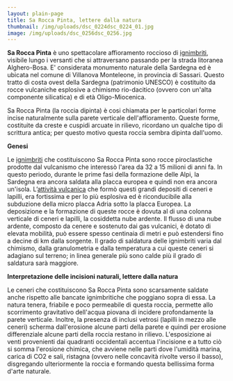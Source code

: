 ```yaml
---
layout: plain-page
title: Sa Rocca Pinta, lettere dalla natura
thumbnail: /img/uploads/dsc_0224dsc_0224_01.jpg
image: /img/uploads/dsc_0256dsc_0256.jpg
---
```

<!--StartFragment-->

**Sa Rocca Pinta** è uno spettacolare affioramento roccioso di [ignimbriti](https://it.wikipedia.org/wiki/Ignimbrite "Ignimbrite"), visibile lungo i versanti che si attraversano passando per la strada litoranea Alghero-Bosa. E' considerata monumento naturale della Sardegna ed è ubicata nel comune di Villanova Monteleone, in provincia di Sassari. Questo tratto di costa ovest della Sardegna (patrimonio UNESCO) è costituito da rocce vulcaniche esplosive a chimismo rio-dacitico (ovvero con un'alta componente silicatica) e di età Oligo-Miocenica.

Sa Rocca Pinta (la roccia dipinta) è cosi chiamata per le particolari forme incise naturalmente sulla parete verticale dell'affioramento. Queste forme, costituite da creste e cuspidi arcuate in rilievo, ricordano un qualche tipo di scrittura antica; per questo motivo questa roccia sembra dipinta dall'uomo.

**Genesi**

Le [ignimbriti](https://it.wikipedia.org/wiki/Ignimbrite "Ignimbrite") che costituiscono Sa Rocca Pinta sono rocce piroclastiche prodotte dal vulcanismo che interessò l'area da 32 a 15 milioni di anni fa. In questo periodo, durante le prime fasi della formazione delle Alpi, la Sardegna era ancora saldata alla placca europea e quindi non era ancora un'isola. L’[attività vulcanica](https://it.wikipedia.org/wiki/Attivit%C3%A0_vulcanica "Attività vulcanica") che formò questi grandi depositi di ceneri e lapilli, era fortissima e per lo più esplosiva ed è riconducibile alla subduzione della micro placca Adria sotto la placca Europea. La deposizione e la formazione di queste rocce è dovuta al di una colonna verticale di ceneri e lapilli, la cosiddetta nube ardente. Il flusso di una nube ardente, composto da cenere e sostenuto dai gas vulcanici, è dotato di elevata mobilità, può essere spesso centinaia di metri e può estendersi fino a decine di km dalla sorgente. Il grado di saldatura delle ignimbriti varia dal chimismo, dalla granulometria e dalla temperatura a cui queste ceneri si adagiano sul terreno; in linea generale più sono calde più il grado di saldatura sarà maggiore.

**Interpretazione delle incisioni naturali, lettere dalla natura**

Le ceneri che costituiscono Sa Rocca Pinta sono scarsamente saldate anche rispetto alle bancate ignimbritiche che poggiano sopra di essa. La natura tenera, friabile e poco permeabile di questa roccia, permette allo scorrimento gravitativo dell'acqua piovana di incidere profondamente la parete verticale. Inoltre, la presenza di inclusi vetrosi (lapilli in mezzo alle ceneri) scherma dall'erosione alcune parti della parete e quindi per erosione differenziale alcune parti della roccia restano in rilievo. L'esposizione ai venti provenienti dai quadranti occidentali accentua l'incisione e a tutto ciò si somma l'erosione chimica, che avviene nelle parti dove l'umidità marina, carica di CO2 e sali, ristagna (ovvero nelle concavità rivolte verso il basso), disgregando ulteriormente la roccia e formando questa bellissima forma d'arte naturale.

<!--EndFragment-->